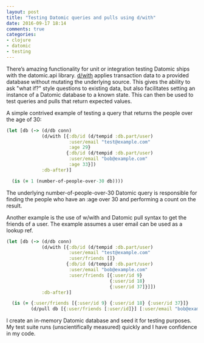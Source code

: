 ```yaml
---
layout: post
title: "Testing Datomic queries and pulls using d/with"
date: 2016-09-17 18:14
comments: true
categories:
- clojure
- datomic
- testing
---
```

There’s amazing functionality for unit or integration testing Datomic ships with the datomic.api library. [d/with](http://docs.datomic.com/clojure/#datomic.api/with) applies transaction data to a provided database without mutating the underlying source. This gives the ability to ask "what if?" style questions to existing data, but also facilitates setting an instance of a Datomic database to a known state. This can then be used to test queries and pulls that return expected values.

A simple contrived example of testing a query that returns the people over the age of 30:

```clojure
(let [db (-> (d/db conn)
             (d/with [{:db/id (d/tempid :db.part/user)
                       :user/email "test@example.com"
                       :age 29}
                      {:db/id (d/tempid :db.part/user)
                       :user/email "bob@example.com"
                       :age 33}])
             :db-after)]

  (is (= 1 (number-of-people-over-30 db))))
```

The underlying number-of-people-over-30 Datomic query is responsible for finding the people who have an :age over 30 and performing a count on the result.

Another example is the use of w/with and Datomic pull syntax to get the friends of a user. The example assumes a user email can be used as a lookup ref.

```clojure
(let [db (-> (d/db conn)
             (d/with [{:db/id (d/tempid :db.part/user)
                       :user/email "test@example.com"
                       :user/friends []}
                      {:db/id (d/tempid :db.part/user)
                       :user/email "bob@example.com"
                       :user/friends [{:user/id 9}
                                      {:user/id 18}
                                      {:user/id 37]}]])
             :db-after)]

  (is (= {:user/friends [{:user/id 9} {:user/id 18} {:user/id 37}]}
         (d/pull db [{:user/friends [:user/id]}] [:user/email "bob@example.com"]))))
```

I create an in-memory Datomic database and seed it for testing purposes. My test suite runs (unscientifically measured) quickly and I have confidence in my code.
